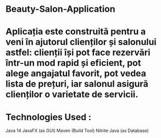 # Beauty-Salon-Application
# Aplicația este construită pentru a veni în ajutorul clienților și salonului astfel: clienții își pot face rezervări într-un mod rapid și eficient, pot alege angajatul favorit, pot vedea lista de prețuri, iar salonul asigură clienților o varietate de servicii. 
# Technologies Used :
Java 14
JavaFX (as GUI)
Maven (Build Tool)
Nitrite Java (as Database)
